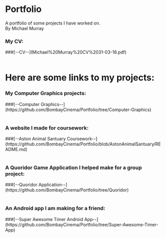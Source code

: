 # Portfolio
A portfolio of some projects I have worked on.</br>
By Michael Murray</br>
<h3>My CV:</h3>
###[--CV--](Michael%20Murray%20CV%2031-03-16.pdf)</br></br>
<h1>Here are some links to my projects:</h1>
<h3>My Computer Graphics projects:</h3>
###[--Computer Graphics--](https://github.com/BombayCinema/Portfolio/tree/Computer-Graphics)</br></br>
<h3>A website I made for coursework:</h3>
###[--Aston Animal Santuary Coursework--](https://github.com/BombayCinema/Portfolio/blob/AstonAnimalSantuary/README.md)</br></br>
<h3>A Quoridor Game Application I helped make for a group project:</h3>
###[--Quoridor Application--](https://github.com/BombayCinema/Portfolio/tree/Quoridor)</br></br>
<h3>An Android app I am making for a friend:</h3>
###[--Super Awesome Timer Android App--](https://github.com/BombayCinema/Portfolio/tree/Super-Awesome-Timer-App)</br></br>
